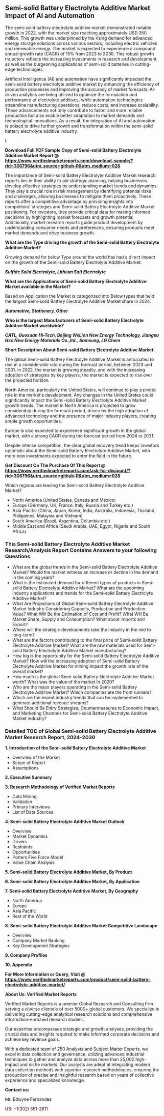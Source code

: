 <h2>Semi-solid Battery Electrolyte Additive Market Impact of AI and Automation</h2><p>The semi-solid battery electrolyte additive market demonstrated notable growth in 2022, with the market size reaching approximately USD 350 million. This growth was underpinned by the rising demand for advanced energy storage solutions across various sectors, including electric vehicles and renewable energy. The market is expected to experience a compound annual growth rate (CAGR) of 15% from 2023 to 2030. This robust growth trajectory reflects the increasing investments in research and development, as well as the burgeoning applications of semi-solid batteries in cutting-edge technologies.</p><p>Artificial Intelligence (AI) and automation have significantly impacted the semi-solid battery electrolyte additive market by enhancing the efficiency of production processes and improving the accuracy of market forecasts. AI-driven analytics are being utilized to optimize the formulation and performance of electrolyte additives, while automation technologies streamline manufacturing operations, reduce costs, and increase scalability. These advancements not only contribute to faster and more reliable production but also enable better adaptation to market demands and technological innovations. As a result, the integration of AI and automation is poised to drive further growth and transformation within the semi-solid battery electrolyte additive industry.</p>t</p><p id="" class=""><strong>Download Full PDF Sample Copy of Semi-solid Battery Electrolyte Additive Market Report @ <a href="https://www.verifiedmarketreports.com/download-sample/?rid=306796&utm_source=github-R&utm_medium=028" target="_blank">https://www.verifiedmarketreports.com/download-sample/?rid=306796&utm_source=github-R&utm_medium=028</a></strong></p><p>The importance of&nbsp;Semi-solid Battery Electrolyte Additive Market research reports lies in their ability to aid strategic planning, helping businesses develop effective strategies by understanding market trends and dynamics. They play a crucial role in risk management by identifying potential risks and challenges, allowing businesses to mitigate them proactively. These reports offer a competitive advantage by providing insights into competitors' strategies and Semi-solid Battery Electrolyte Additive Market positioning. For investors, they provide critical data for making informed decisions by highlighting market forecasts and growth potential. Additionally, market research reports guide product development by understanding consumer needs and preferences, ensuring products meet market demands and drive business growth.</p><p><strong>What are the&nbsp;Type driving the growth of the Semi-solid Battery Electrolyte Additive Market?</strong></p><p id="" class="">Growing demand for below Type around the world has had a direct impact on the growth of the Semi-solid Battery Electrolyte Additive Market:</p><em><strong>Sulfide Solid Electrolyte, Lithium Salt Electrolyte</strong></em></p><strong>What are the&nbsp;Applications&nbsp;of Semi-solid Battery Electrolyte Additive Market available in the Market?</strong></p><p id="" class="">Based on Application the Market is categorized into Below types that held the largest Semi-solid Battery Electrolyte Additive Market share In 2024.</p><em><strong>Automotive, Stationary, Other</strong></em></p><strong>Who is the largest Manufacturers of Semi-solid Battery Electrolyte Additive Market worldwide?</strong></p><p><em><strong>CATL, Guoxuan Hi-Tech, Beijing WeLion New Energy Technology, Jiangsu Hsc New Energy Materials Co.,ltd., Samsung, LG Chem</strong></em></p><p id="" class=""><strong>Short Description About Semi-solid Battery Electrolyte Additive Market:</strong></p><p>The global Semi-solid Battery Electrolyte Additive Market is anticipated to rise at a considerable rate during the forecast period, between 2023 and 2031. In 2022, the market is growing steadily, and with the increasing adoption of strategies by key players, the market is expected to rise over the projected horizon.</p><p>North America, particularly the United States, will continue to play a pivotal role in the market's development. Any changes in the United States could significantly impact the Semi-solid Battery Electrolyte Additive Market growth trends. The market in North America is projected to grow considerably during the forecast period, driven by the high adoption of advanced technology and the presence of major industry players, creating ample growth opportunities.</p><p>Europe is also expected to experience significant growth in the global market, with a strong CAGR during the forecast period from 2024 to 2031.</p><p>Despite intense competition, the clear global recovery trend keeps investors optimistic about the Semi-solid Battery Electrolyte Additive Market, with more new investments expected to enter the field in the future.</p><p id="" class=""><strong>Get Discount On The Purchase Of This Report @ <a href="https://www.verifiedmarketreports.com/ask-for-discount/?rid=306796&utm_source=github-R&utm_medium=028" target="_blank">https://www.verifiedmarketreports.com/ask-for-discount/?rid=306796&utm_source=github-R&utm_medium=028</a></strong></p>Which regions are leading the Semi-solid Battery Electrolyte Additive Market?</p><ul><li>North America (United States, Canada and Mexico)</li><li>Europe (Germany, UK, France, Italy, Russia and Turkey etc.)</li><li>Asia-Pacific (China, Japan, Korea, India, Australia, Indonesia, Thailand, Philippines, Malaysia and Vietnam)</li><li>South America (Brazil, Argentina, Columbia etc.)</li><li>Middle East and Africa (Saudi Arabia, UAE, Egypt, Nigeria and South Africa)</li></ul><h3 id="" class="">This Semi-solid Battery Electrolyte Additive Market Research/Analysis Report Contains Answers to your following Questions</h3><ul><li>What are the global trends in the Semi-solid Battery Electrolyte Additive Market? Would the market witness an increase or decline in the demand in the coming years?</li><li>What is the estimated demand for different types of products in Semi-solid Battery Electrolyte Additive Market? What are the upcoming industry applications and trends for the Semi-solid Battery Electrolyte Additive Market?</li><li>What Are Projections of Global Semi-solid Battery Electrolyte Additive Market Industry Considering Capacity, Production and Production Value? What Will Be the Estimation of Cost and Profit? What Will Be Market Share, Supply and Consumption? What about imports and Export?</li><li>Where will the strategic developments take the industry in the mid to long-term?</li><li>What are the factors contributing to the final price of Semi-solid Battery Electrolyte Additive Market? What are the raw materials used for Semi-solid Battery Electrolyte Additive Market manufacturing?</li><li>How big is the opportunity for the Semi-solid Battery Electrolyte Additive Market? How will the increasing adoption of Semi-solid Battery Electrolyte Additive Market for mining impact the growth rate of the overall market?</li><li>How much is the global Semi-solid Battery Electrolyte Additive Market worth? What was the value of the market In 2020?</li><li>Who are the major players operating in the Semi-solid Battery Electrolyte Additive Market? Which companies are the front runners?</li><li>Which are the recent industry trends that can be implemented to generate additional revenue streams?</li><li>What Should Be Entry Strategies, Countermeasures to Economic Impact, and Marketing Channels for Semi-solid Battery Electrolyte Additive Market Industry?</li></ul><h3 id="" class="">Detailed TOC of Global Semi-solid Battery Electrolyte Additive Market Research Report, 2024-2030</h3><p id="" class=""><strong>1. Introduction of the Semi-solid Battery Electrolyte Additive Market</strong></p><ul><li>Overview of the Market</li><li>Scope of Report</li><li>Assumptions</li></ul><p id="" class=""><strong>2. Executive Summary</strong></p><p id="" class=""><strong>3. Research Methodology of Verified Market Reports</strong></p><ul><li>Data Mining</li><li>Validation</li><li>Primary Interviews</li><li>List of Data Sources</li></ul><p id="" class=""><strong>4. Semi-solid Battery Electrolyte Additive Market Outlook</strong></p><ul><li>Overview</li><li>Market Dynamics</li><li>Drivers</li><li>Restraints</li><li>Opportunities</li><li>Porters Five Force Model</li><li>Value Chain Analysis</li></ul><p id="" class=""><strong>5. Semi-solid Battery Electrolyte Additive Market, By Product</strong></p><p id="" class=""><strong>6. Semi-solid Battery Electrolyte Additive Market, By Application</strong></p><p id="" class=""><strong>7. Semi-solid Battery Electrolyte Additive Market, By Geography</strong></p><ul><li>North America</li><li>Europe</li><li>Asia Pacific</li><li>Rest of the World</li></ul><p id="" class=""><strong>8. Semi-solid Battery Electrolyte Additive Market Competitive Landscape</strong></p><ul><li>Overview</li><li>Company Market Ranking</li><li>Key Development Strategies</li></ul><p id="" class=""><strong>9. Company Profiles</strong></p><p id="" class=""><strong>10. Appendix</strong></p><p id="" class=""><strong>For More Information or Query, Visit @ <a href="https://www.verifiedmarketreports.com/product/semi-solid-battery-electrolyte-additive-market/" target="_blank">https://www.verifiedmarketreports.com/product/semi-solid-battery-electrolyte-additive-market/</a></strong></p><p id="" class=""><strong>About Us: Verified Market Reports</strong></p><p id="" class="">Verified Market Reports is a premier Global Research and Consulting firm serving a diverse clientele of over 5000+ global customers. We specialize in delivering cutting-edge analytical research solutions and comprehensive information-enriched research studies.</p><p id="" class="">Our expertise encompasses strategic and growth analyses, providing the crucial data and insights required to make informed corporate decisions and achieve key revenue goals.</p><p id="" class="">With a dedicated team of 250 Analysts and Subject Matter Experts, we excel in data collection and governance, utilizing advanced industrial techniques to gather and analyze data across more than 25,000 high-impact and niche markets. Our analysts are adept at integrating modern data collection methods with superior research methodologies, ensuring the production of precise and insightful research based on years of collective experience and specialized knowledge.</p><p id="" class=""><strong>Contact us:</strong></p><p id="" class="">Mr. Edwyne Fernandes</p><p id="" class="">US: +1(302) 551-2611</p>